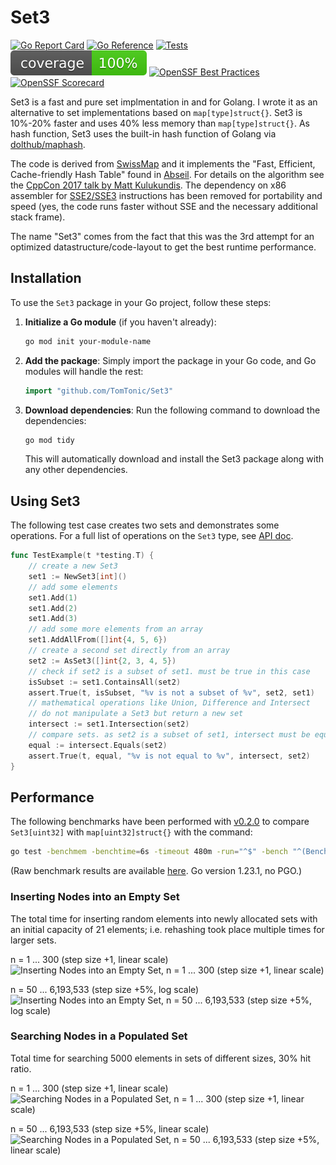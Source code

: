 # Set3

[![Go Report Card](https://goreportcard.com/badge/github.com/TomTonic/Set3)](https://goreportcard.com/report/github.com/TomTonic/Set3)
[![Go Reference](https://pkg.go.dev/badge/github.com/TomTonic/Set3.svg)](https://pkg.go.dev/github.com/TomTonic/Set3)
[![Tests](https://github.com/TomTonic/Set3/actions/workflows/coverage.yml/badge.svg?branch=main)](https://github.com/TomTonic/Set3/actions/workflows/coverage.yml)
![coverage](https://raw.githubusercontent.com/TomTonic/Set3/badges/.badges/main/coverage.svg)
[![OpenSSF Best Practices](https://www.bestpractices.dev/projects/9470/badge)](https://www.bestpractices.dev/projects/9470)
[![OpenSSF Scorecard](https://api.scorecard.dev/projects/github.com/TomTonic/Set3/badge)](https://scorecard.dev/viewer/?uri=github.com/TomTonic/Set3)

Set3 is a fast and pure set implmentation in and for Golang. I wrote it as an alternative to set implementations based on `map[type]struct{}`. Set3 is 10%-20% faster and uses 40% less memory than `map[type]struct{}`. As hash function, Set3 uses the built-in hash function of Golang via [dolthub/maphash](https://github.com/dolthub/maphash).

The code is derived from [SwissMap](https://github.com/dolthub/swiss) and it implements the "Fast, Efficient, Cache-friendly Hash Table" found in [Abseil](https://abseil.io/blog/20180927-swisstables). For details on the algorithm see the [CppCon 2017 talk by Matt Kulukundis](https://www.youtube.com/watch?v=ncHmEUmJZf4). The dependency on x86 assembler for [SSE2/SSE3](https://en.wikipedia.org/wiki/Streaming_SIMD_Extensions) instructions has been removed for portability and speed (yes, the code runs faster without SSE and the necessary additional stack frame).

The name "Set3" comes from the fact that this was the 3rd attempt for an optimized datastructure/code-layout to get the best runtime performance.

## Installation

To use the `Set3` package in your Go project, follow these steps:

1. **Initialize a Go module** (if you haven't already):

   ```sh
   go mod init your-module-name
   ```

2. **Add the package**: Simply import the package in your Go code, and Go modules will handle the rest:

   ```go
   import "github.com/TomTonic/Set3"
   ```

3. **Download dependencies**: Run the following command to download the dependencies:

   ```sh
   go mod tidy
   ```

   This will automatically download and install the Set3 package along with any other dependencies.

## Using Set3

The following test case creates two sets and demonstrates some operations. For a full list of operations on the `Set3` type, see [API doc](https://pkg.go.dev/github.com/TomTonic/Set3#Set3).

```go
func TestExample(t *testing.T) {
    // create a new Set3
    set1 := NewSet3[int]()
    // add some elements
    set1.Add(1)
    set1.Add(2)
    set1.Add(3)
    // add some more elements from an array
    set1.AddAllFrom([]int{4, 5, 6})
    // create a second set directly from an array
    set2 := AsSet3([]int{2, 3, 4, 5})
    // check if set2 is a subset of set1. must be true in this case
    isSubset := set1.ContainsAll(set2)
    assert.True(t, isSubset, "%v is not a subset of %v", set2, set1)
    // mathematical operations like Union, Difference and Intersect
    // do not manipulate a Set3 but return a new set
    intersect := set1.Intersection(set2)
    // compare sets. as set2 is a subset of set1, intersect must be equal to set2
    equal := intersect.Equals(set2)
    assert.True(t, equal, "%v is not equal to %v", intersect, set2)
}
```

## Performance

The following benchmarks have been performed with [v0.2.0](https://github.com/TomTonic/Set3/releases/tag/v0.2.0) to compare `Set3[uint32]` with `map[uint32]struct{}` with the command:

```sh
go test -benchmem -benchtime=6s -timeout 480m -run="^$" -bench "^(BenchmarkSet3Fill|BenchmarkNativeMapFill|BenchmarkSet3Find|BenchmarkNativeMapFind)$" github.com/TomTonic/Set3 > benchresult.txt
```

(Raw benchmark results are available [here](https://raw.githubusercontent.com/TomTonic/Set3/main/benchresult.txt). Go version 1.23.1, no PGO.)

### Inserting Nodes into an Empty Set

The total time for inserting random elements into newly allocated sets with an initial capacity of 21 elements; i.e. rehashing took place multiple times for larger sets.

n = 1 ... 300 (step size +1, linear scale)
![Inserting Nodes into an Empty Set, n = 1 ... 300 (step size +1, linear scale)](https://github.com/user-attachments/assets/3dbf7f75-8859-46da-9512-c61e151db2fd)

n = 50 ... 6,193,533 (step size +5%, log scale)
![Inserting Nodes into an Empty Set, n = 50 ... 6,193,533 (step size +5%, log scale)](https://github.com/user-attachments/assets/17bfa1d8-403f-460f-9f15-1c6394ea0c9e)

### Searching Nodes in a Populated Set

Total time for searching 5000 elements in sets of different sizes, 30% hit ratio.

n = 1 ... 300 (step size +1, linear scale)
![Searching Nodes in a Populated Set, n = 1 ... 300 (step size +1, linear scale)](https://github.com/user-attachments/assets/52ba00e2-32e8-41f4-ae6c-a2a237990fb1)

n = 50 ... 6,193,533 (step size +5%, linear scale)
![Searching Nodes in a Populated Set, n = 50 ... 6,193,533 (step size +5%, linear scale)](https://github.com/user-attachments/assets/0aec23ec-52b7-45c1-ae75-f2397651bd85)
